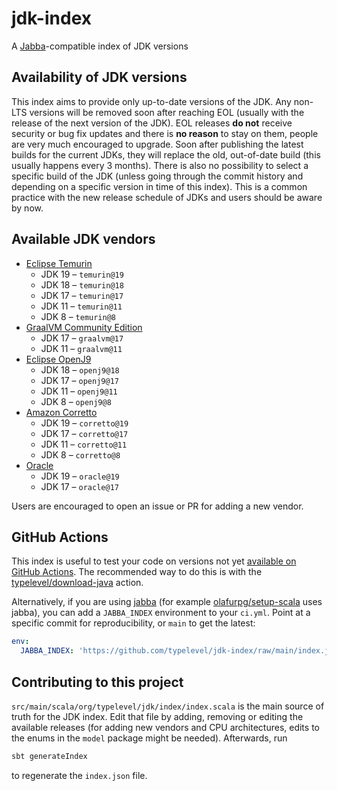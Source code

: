 # jdk-index

A [Jabba](https://github.com/shyiko/jabba)-compatible index of JDK versions

## Availability of JDK versions
This index aims to provide only up-to-date versions of the JDK. Any non-LTS versions will be removed soon after reaching
EOL (usually with the release of the next version of the JDK). EOL releases **do not** receive security or bug fix
updates and there is **no reason** to stay on them, people are very much encouraged to upgrade. Soon after publishing
the latest builds for the current JDKs, they will replace the old, out-of-date build (this usually happens every 3
months). There is also no possibility to select a specific build of the JDK (unless going through the commit history and
depending on a specific version in time of this index). This is a common practice with the new release schedule of JDKs
and users should be aware by now.

## Available JDK vendors
- [Eclipse Temurin](https://adoptium.net)
  - JDK 19 &ndash; `temurin@19`
  - JDK 18 &ndash; `temurin@18`
  - JDK 17 &ndash; `temurin@17`
  - JDK 11 &ndash; `temurin@11`
  - JDK  8 &ndash; `temurin@8`
- [GraalVM Community Edition](https://graalvm.org)
  - JDK 17 &ndash; `graalvm@17`
  - JDK 11 &ndash; `graalvm@11`
- [Eclipse OpenJ9](https://www.eclipse.org/openj9)
  - JDK 18 &ndash; `openj9@18`
  - JDK 17 &ndash; `openj9@17`
  - JDK 11 &ndash; `openj9@11`
  - JDK  8 &ndash; `openj9@8`
- [Amazon Corretto](https://docs.aws.amazon.com/corretto/index.html)
  - JDK 19 &ndash; `corretto@19`
  - JDK 17 &ndash; `corretto@17`
  - JDK 11 &ndash; `corretto@11`
  - JDK 8 &ndash; `corretto@8`
- [Oracle](https://www.oracle.com/java/)
  - JDK 19 &ndash; `oracle@19`
  - JDK 17 &ndash; `oracle@17`

Users are encouraged to open an issue or PR for adding a new vendor.

## GitHub Actions

This index is useful to test your code on versions not yet [available on GitHub Actions](https://github.com/actions/setup-java#supported-distributions).
The recommended way to do this is with the [typelevel/download-java](https://github.com/typelevel/download-java) action.

Alternatively, if you are using [jabba](https://github.com/shyiko/jabba) (for example [olafurpg/setup-scala](https://github.com/olafurpg/setup-scala) uses jabba), you can add a `JABBA_INDEX` environment to your `ci.yml`.  Point at a specific commit for reproducibility, or `main` to get the latest:

```yaml
env:
  JABBA_INDEX: 'https://github.com/typelevel/jdk-index/raw/main/index.json'
```

## Contributing to this project
`src/main/scala/org/typelevel/jdk/index/index.scala` is the main source of truth for the JDK index. Edit that file by
adding, removing or editing the available releases (for adding new vendors and CPU architectures, edits to the enums in
the `model` package might be needed). Afterwards, run
```sh
sbt generateIndex
```
to regenerate the `index.json` file.
